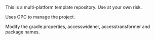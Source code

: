This is a multi-platform template repository.
Use at your own risk.

Uses OPC to manage the project.

Modify the gradle.properties, accesswidener, accesstransformer and package names.
